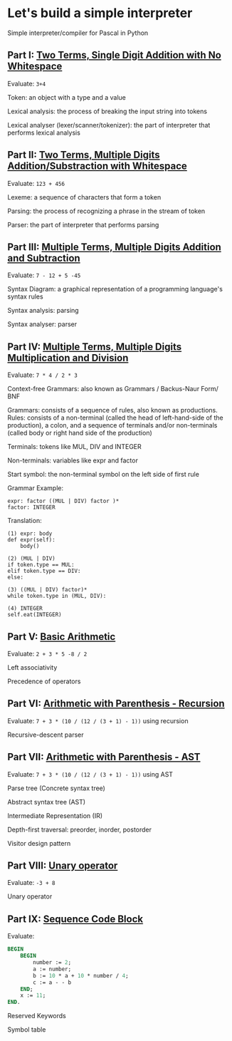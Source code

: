 # Let's build a simple interpreter 
Simple interpreter/compiler for Pascal in Python

## Part I: [Two Terms, Single Digit Addition with No Whitespace](https://ruslanspivak.com/lsbasi-part1/)
Evaluate: `3+4`

Token: an object with a type and a value

Lexical analysis: the process of breaking the input string into tokens

Lexical analyser (lexer/scanner/tokenizer): the part of interpreter that performs lexical analysis

## Part II: [Two Terms, Multiple Digits Addition/Substraction with Whitespace](https://ruslanspivak.com/lsbasi-part2/)
Evaluate: `123 + 456`

Lexeme: a sequence of characters that form a token

Parsing: the process of recognizing a phrase in the stream of token

Parser: the part of interpreter that performs parsing

## Part III: [Multiple Terms, Multiple Digits Addition and Subtraction](https://ruslanspivak.com/lsbasi-part3/)
Evaluate: `7 - 12 + 5 -45`

Syntax Diagram: a graphical representation of a programming language's syntax rules

Syntax analysis: parsing

Syntax analyser: parser

## Part IV: [Multiple Terms, Multiple Digits Multiplication and Division](https://ruslanspivak.com/lsbasi-part4/)
Evaluate: `7 * 4 / 2 * 3`

Context-free Grammars: also known as Grammars / Backus-Naur Form/ BNF 

Grammars: consists of a sequence of rules, also known as productions.
Rules: consists of a non-terminal (called the head of left-hand-side of the production), a colon, and a sequence of terminals and/or non-terminals (called body or right hand side of the production)  

Terminals: tokens like MUL, DIV and INTEGER

Non-terminals: variables like expr and factor

Start symbol: the non-terminal symbol on the left side of first rule

Grammar Example:

	expr: factor ((MUL | DIV) factor )*
	factor: INTEGER
	
Translation:

    (1) expr: body
	def expr(self):
		body()
		
	(2) (MUL | DIV)
	if token.type == MUL:
	elif token.type == DIV:
	else:
	
	(3) ((MUL | DIV) factor)*
	while token.type in (MUL, DIV):
	
	(4) INTEGER
	self.eat(INTEGER)
	
## Part V: [Basic Arithmetic](https://ruslanspivak.com/lsbasi-part5/)
Evaluate: `2 + 3 * 5 -8 / 2`

Left associativity

Precedence of operators

## Part VI: [Arithmetic with Parenthesis - Recursion](https://ruslanspivak.com/lsbasi-part6/)
Evaluate: `7 + 3 * (10 / (12 / (3 + 1) - 1))` using recursion

Recursive-descent parser

## Part VII: [Arithmetic with Parenthesis - AST](https://ruslanspivak.com/lsbasi-part7/)
Evaluate: `7 + 3 * (10 / (12 / (3 + 1) - 1))` using AST

Parse tree (Concrete syntax tree)

Abstract syntax tree (AST)

Intermediate Representation (IR)

Depth-first traversal: preorder, inorder, postorder

Visitor design pattern

## Part VIII: [Unary operator](https://ruslanspivak.com/lsbasi-part8/)
Evaluate: `-3 + 8`

Unary operator

## Part IX: [Sequence Code Block](https://ruslanspivak.com/lsbasi-part9/)
Evaluate: 
```pascal
BEGIN
    BEGIN
        number := 2;
        a := number;
        b := 10 * a + 10 * number / 4;
        c := a - - b
    END;
    x := 11;
END.
```
Reserved Keywords

Symbol table
